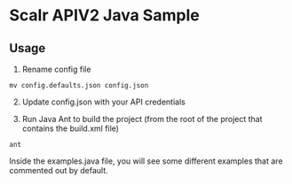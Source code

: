 Scalr APIV2 Java Sample
=======================

Usage
-----

1. Rename config file
```
mv config.defaults.json config.json
```

2. Update config.json with your API credentials

3. Run Java Ant to build the project (from the root of the project that contains the build.xml file)
```
ant
```

Inside the examples.java file, you will see some different examples that are commented out by default.
